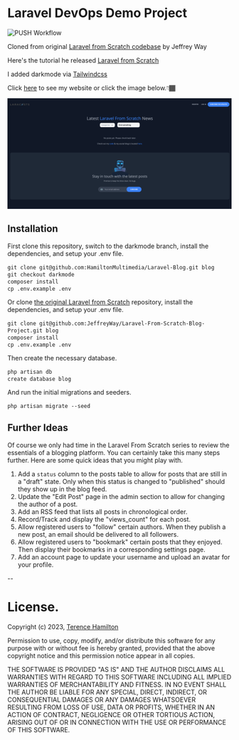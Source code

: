 # Laravel DevOps Demo Project

![PUSH Workflow](https://github.com/HamiltonMultimedia/Laravel-Blog/actions/workflows/push_workflow.yml/badge.svg)

Cloned from original [Laravel from Scratch codebase](https://github.com/JeffreyWay/Laravel-From-Scratch-Blog-Project) by Jeffrey Way

Here's the tutorial he released [Laravel from Scratch](http://laravelfromscratch.com)

I added darkmode via [Tailwindcss](https://tailwindcss.com/)

Click [here](https://www.laravel-blog.terencehamilton.com/) to see my website or click the image below.👇🏾

[![Added Darkmode](public/images/screen-shot.png)](https://www.laravel-blog.terencehamilton.com/)

## Installation

First clone this repository, switch to the darkmode branch, install the dependencies, and setup your .env file.

```
git clone git@github.com:HamiltonMultimedia/Laravel-Blog.git blog
git checkout darkmode
composer install
cp .env.example .env
```

Or clone [the original Laravel from Scratch](http://laravelfromscratch.com) repository, install the dependencies, and setup your .env file.

```
git clone git@github.com:JeffreyWay/Laravel-From-Scratch-Blog-Project.git blog
composer install
cp .env.example .env
```

Then create the necessary database.

```
php artisan db
create database blog
```

And run the initial migrations and seeders.

```
php artisan migrate --seed
```

## Further Ideas

Of course we only had time in the Laravel From Scratch series to review the essentials of a blogging platform. You can certainly take this many 
steps further. Here are some quick ideas that you might play with.

1. Add a `status` column to the posts table to allow for posts that are still in a "draft" state. Only when this status is changed to "published" should they show up in the blog feed. 
2. Update the "Edit Post" page in the admin section to allow for changing the author of a post.
3. Add an RSS feed that lists all posts in chronological order.
4. Record/Track and display the "views_count" for each post.
5. Allow registered users to "follow" certain authors. When they publish a new post, an email should be delivered to all followers.
6. Allow registered users to "bookmark" certain posts that they enjoyed. Then display their bookmarks in a corresponding settings page.
7. Add an account page to update your username and upload an avatar for your profile.


--
# License.

Copyright (c) 2023, [Terence Hamilton](https://terencehamilton.com)

Permission to use, copy, modify, and/or distribute this software for any purpose with or without fee is hereby granted, provided that the above copyright notice and this permission notice appear in all copies.

THE SOFTWARE IS PROVIDED "AS IS" AND THE AUTHOR DISCLAIMS ALL WARRANTIES WITH REGARD TO THIS SOFTWARE INCLUDING ALL IMPLIED WARRANTIES OF MERCHANTABILITY AND FITNESS. IN NO EVENT SHALL THE AUTHOR BE LIABLE FOR ANY SPECIAL, DIRECT, INDIRECT, OR CONSEQUENTIAL DAMAGES OR ANY DAMAGES WHATSOEVER RESULTING FROM LOSS OF USE, DATA OR PROFITS, WHETHER IN AN ACTION OF CONTRACT, NEGLIGENCE OR OTHER TORTIOUS ACTION, ARISING OUT OF OR IN CONNECTION WITH THE USE OR PERFORMANCE OF THIS SOFTWARE.